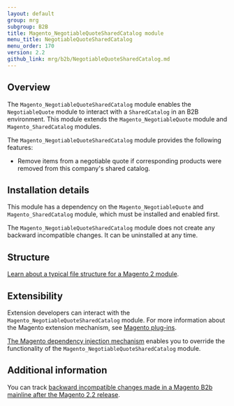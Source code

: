 ```yaml
---
layout: default
group: mrg
subgroup: B2B
title: Magento_NegotiableQuoteSharedCatalog module
menu_title: NegotiableQuoteSharedCatalog
menu_order: 170
version: 2.2
github_link: mrg/b2b/NegotiableQuoteSharedCatalog.md
---
```


## Overview

The `Magento_NegotiableQuoteSharedCatalog` module enables the `NegotiableQuote` module to interact with a `SharedCatalog` in an B2B environment. This module extends the `Magento_NegotiableQuote` module and `Magento_SharedCatalog` modules.

The `Magento_NegotiableQuoteSharedCatalog` module provides the following features:

* Remove items from a negotiable quote if corresponding products were removed from this company's shared catalog.

## Installation details

This module has a dependency on the `Magento_NegotiableQuote` and `Magento_SharedCatalog` module, which must be installed and enabled first.

The `Magento_NegotiableQuoteSharedCatalog` module does not create any backward incompatible changes. It can be uninstalled at any time.

## Structure

[Learn about a typical file structure for a Magento 2 module]({{page.baseurl}}extension-dev-guide/build/module-file-structure.html).

## Extensibility

Extension developers can interact with the `Magento_NegotiableQuoteSharedCatalog` module. For more information about the Magento extension mechanism, see [Magento plug-ins]({{page.baseurl}}extension-dev-guide/plugins.html).

[The Magento dependency injection mechanism]({{page.baseurl}}extension-dev-guide/depend-inj.html) enables you to override the functionality of the `Magento_NegotiableQuoteSharedCatalog` module.

## Additional information

You can track [backward incompatible changes made in a Magento B2b mainline after the Magento 2.2 release]({{page.baseurl}}release-notes/changes/b2b_changes.html).
